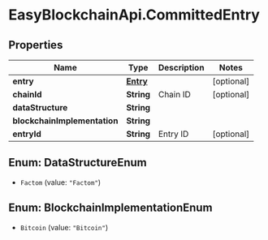 # EasyBlockchainApi.CommittedEntry

## Properties
Name | Type | Description | Notes
------------ | ------------- | ------------- | -------------
**entry** | [**Entry**](Entry.md) |  | [optional] 
**chainId** | **String** | Chain ID | [optional] 
**dataStructure** | **String** |  | 
**blockchainImplementation** | **String** |  | 
**entryId** | **String** | Entry ID | [optional] 


<a name="DataStructureEnum"></a>
## Enum: DataStructureEnum


* `Factom` (value: `"Factom"`)




<a name="BlockchainImplementationEnum"></a>
## Enum: BlockchainImplementationEnum


* `Bitcoin` (value: `"Bitcoin"`)




